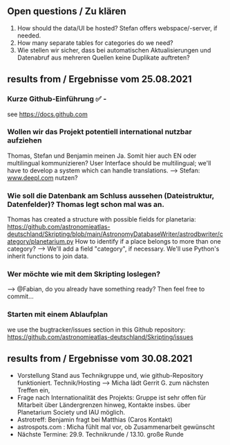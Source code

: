 ## Open questions / Zu klären

1. How should the data/UI be hosted? Stefan offers webspace/-server, if needed.
1. How many separate tables for categories do we need?
1. Wie stellen wir sicher, dass bei automatischen Aktualisierungen und Datenabruf aus mehreren Quellen keine Duplikate auftreten?

## results from / Ergebnisse vom 25.08.2021

### Kurze Github-Einführung ✅ - 
see https://docs.github.com

### Wollen wir das Projekt potentiell international nutzbar aufziehen
Thomas, Stefan und Benjamin meinen Ja. Somit hier auch EN oder multilingual kommunizieren?
User Interface should be multilingual; we'll have to develop a system which can handle translations.
--> Stefan: www.deepl.com nutzen?

### Wie soll die Datenbank am Schluss aussehen (Dateistruktur, Datenfelder)? Thomas legt schon mal was an.
Thomas has created a structure with possible fields for planetaria: https://github.com/astronomieatlas-deutschland/Skripting/blob/main/AstronomyDatabaseWriter/astrodbwriter/category/planetarium.py
How to identify if a place belongs to more than one category? --> We'll add a field "category", if necessary. We'll use Python's inherit functions to join data. 

### Wer möchte wie mit dem Skripting loslegen?
--> @Fabian, do you already have something ready? Then feel free to commit...

### Starten mit einem Ablaufplan 
we use the bugtracker/issues section in this Github repository: https://github.com/astronomieatlas-deutschland/Skripting/issues

## results from / Ergebnisse vom 30.08.2021

- Vorstellung Stand aus Technikgruppe und, wie github-Repository funktioniert. Technik/Hosting --> Micha lädt Gerrit G. zum nächsten Treffen ein, 
- Frage nach Internationalität des Projekts: Gruppe ist sehr offen für Mitarbeit über Ländergrenzen hinweg, Kontakte insbes. über Planetarium Society und IAU möglich.
- Astrotreff: Benjamin fragt bei Matthias (Caros Kontakt)
- astrospots.com : Micha fühlt mal vor, ob Zusammenarbeit gewünscht
- Nächste Termine: 29.9. Technikrunde / 13.10. große Runde
